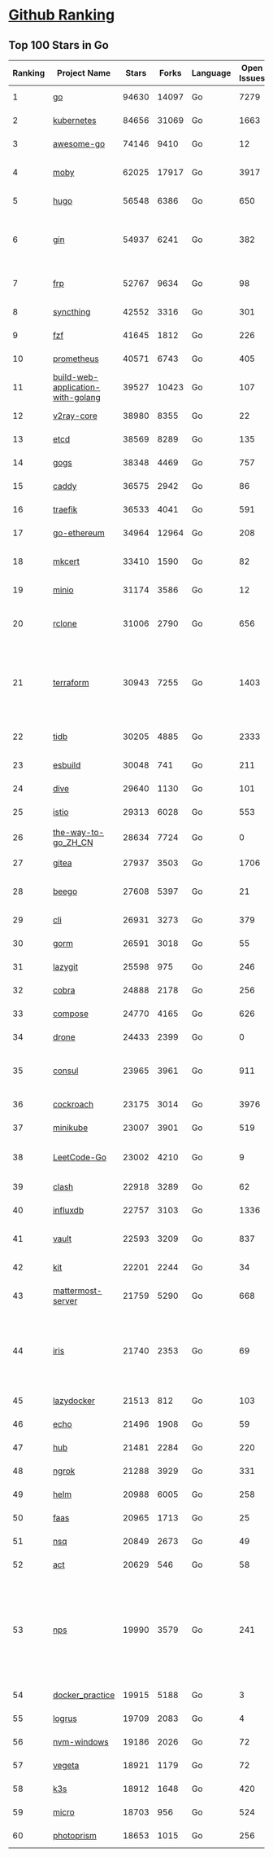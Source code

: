 [Github Ranking](../README.md)
==========

## Top 100 Stars in Go

| Ranking | Project Name | Stars | Forks | Language | Open Issues | Description | Last Commit |
| ------- | ------------ | ----- | ----- | -------- | ----------- | ----------- | ----------- |
| 1 | [go](https://github.com/golang/go) | 94630 | 14097 | Go | 7279 | The Go programming language | 2022-01-22T02:22:55Z |
| 2 | [kubernetes](https://github.com/kubernetes/kubernetes) | 84656 | 31069 | Go | 1663 | Production-Grade Container Scheduling and Management | 2022-01-22T02:27:36Z |
| 3 | [awesome-go](https://github.com/avelino/awesome-go) | 74146 | 9410 | Go | 12 | A curated list of awesome Go frameworks, libraries and software | 2022-01-21T21:57:29Z |
| 4 | [moby](https://github.com/moby/moby) | 62025 | 17917 | Go | 3917 | Moby Project - a collaborative project for the container ecosystem to assemble container-based systems | 2022-01-21T17:15:20Z |
| 5 | [hugo](https://github.com/gohugoio/hugo) | 56548 | 6386 | Go | 650 | The world’s fastest framework for building websites. | 2022-01-21T08:04:54Z |
| 6 | [gin](https://github.com/gin-gonic/gin) | 54937 | 6241 | Go | 382 | Gin is a HTTP web framework written in Go (Golang). It features a Martini-like API with much better performance -- up to 40 times faster. If you need smashing performance, get yourself some Gin. | 2022-01-21T17:17:05Z |
| 7 | [frp](https://github.com/fatedier/frp) | 52767 | 9634 | Go | 98 | A fast reverse proxy to help you expose a local server behind a NAT or firewall to the internet. | 2022-01-20T12:03:10Z |
| 8 | [syncthing](https://github.com/syncthing/syncthing) | 42552 | 3316 | Go | 301 | Open Source Continuous File Synchronization | 2022-01-21T16:24:11Z |
| 9 | [fzf](https://github.com/junegunn/fzf) | 41645 | 1812 | Go | 226 | :cherry_blossom: A command-line fuzzy finder | 2022-01-11T14:08:56Z |
| 10 | [prometheus](https://github.com/prometheus/prometheus) | 40571 | 6743 | Go | 405 | The Prometheus monitoring system and time series database. | 2022-01-21T14:34:19Z |
| 11 | [build-web-application-with-golang](https://github.com/astaxie/build-web-application-with-golang) | 39527 | 10423 | Go | 107 | A golang ebook intro how to build a web with golang | 2022-01-21T01:47:06Z |
| 12 | [v2ray-core](https://github.com/v2ray/v2ray-core) | 38980 | 8355 | Go | 22 | A platform for building proxies to bypass network restrictions. | 2022-01-20T03:01:57Z |
| 13 | [etcd](https://github.com/etcd-io/etcd) | 38569 | 8289 | Go | 135 | Distributed reliable key-value store for the most critical data of a distributed system | 2022-01-21T23:23:00Z |
| 14 | [gogs](https://github.com/gogs/gogs) | 38348 | 4469 | Go | 757 | Gogs is a painless self-hosted Git service | 2022-01-20T08:11:36Z |
| 15 | [caddy](https://github.com/caddyserver/caddy) | 36575 | 2942 | Go | 86 | Fast, multi-platform web server with automatic HTTPS | 2022-01-22T00:17:09Z |
| 16 | [traefik](https://github.com/traefik/traefik) | 36533 | 4041 | Go | 591 | The Cloud Native Application Proxy | 2022-01-21T15:59:10Z |
| 17 | [go-ethereum](https://github.com/ethereum/go-ethereum) | 34964 | 12964 | Go | 208 | Official Go implementation of the Ethereum protocol | 2022-01-21T23:40:03Z |
| 18 | [mkcert](https://github.com/FiloSottile/mkcert) | 33410 | 1590 | Go | 82 | A simple zero-config tool to make locally trusted development certificates with any names you'd like. | 2022-01-15T01:01:54Z |
| 19 | [minio](https://github.com/minio/minio) | 31174 | 3586 | Go | 12 | High Performance, Kubernetes Native Object Storage | 2022-01-22T02:34:12Z |
| 20 | [rclone](https://github.com/rclone/rclone) | 31006 | 2790 | Go | 656 | "rsync for cloud storage" - Google Drive, S3, Dropbox, Backblaze B2, One Drive, Swift, Hubic, Wasabi, Google Cloud Storage, Yandex Files | 2022-01-21T14:43:38Z |
| 21 | [terraform](https://github.com/hashicorp/terraform) | 30943 | 7255 | Go | 1403 | Terraform enables you to safely and predictably create, change, and improve infrastructure. It is an open source tool that codifies APIs into declarative configuration files that can be shared amongst team members, treated as code, edited, reviewed, and versioned. | 2022-01-21T19:44:10Z |
| 22 | [tidb](https://github.com/pingcap/tidb) | 30205 | 4885 | Go | 2333 | TiDB is an open source distributed HTAP database compatible with the MySQL protocol  | 2022-01-22T02:54:14Z |
| 23 | [esbuild](https://github.com/evanw/esbuild) | 30048 | 741 | Go | 211 | An extremely fast JavaScript and CSS bundler and minifier | 2022-01-21T18:47:25Z |
| 24 | [dive](https://github.com/wagoodman/dive) | 29640 | 1130 | Go | 101 | A tool for exploring each layer in a docker image | 2022-01-14T22:39:46Z |
| 25 | [istio](https://github.com/istio/istio) | 29313 | 6028 | Go | 553 | Connect, secure, control, and observe services. | 2022-01-22T02:48:55Z |
| 26 | [the-way-to-go_ZH_CN](https://github.com/unknwon/the-way-to-go_ZH_CN) | 28634 | 7724 | Go | 0 | 《The Way to Go》中文译本，中文正式名《Go 入门指南》 | 2022-01-18T03:48:28Z |
| 27 | [gitea](https://github.com/go-gitea/gitea) | 27937 | 3503 | Go | 1706 | Git with a cup of tea, painless self-hosted git service | 2022-01-22T02:05:57Z |
| 28 | [beego](https://github.com/beego/beego) | 27608 | 5397 | Go | 21 | beego is an open-source, high-performance web framework for the Go programming language. | 2022-01-19T13:13:44Z |
| 29 | [cli](https://github.com/cli/cli) | 26931 | 3273 | Go | 379 | GitHub’s official command line tool | 2022-01-21T22:28:26Z |
| 30 | [gorm](https://github.com/go-gorm/gorm) | 26591 | 3018 | Go | 55 | The fantastic ORM library for Golang, aims to be developer friendly | 2022-01-20T17:12:11Z |
| 31 | [lazygit](https://github.com/jesseduffield/lazygit) | 25598 | 975 | Go | 246 | simple terminal UI for git commands | 2022-01-22T02:28:19Z |
| 32 | [cobra](https://github.com/spf13/cobra) | 24888 | 2178 | Go | 256 | A Commander for modern Go CLI interactions | 2022-01-21T04:31:00Z |
| 33 | [compose](https://github.com/docker/compose) | 24770 | 4165 | Go | 626 | Define and run multi-container applications with Docker | 2022-01-21T12:09:10Z |
| 34 | [drone](https://github.com/harness/drone) | 24433 | 2399 | Go | 0 | Drone is a Container-Native, Continuous Delivery Platform | 2022-01-14T18:38:28Z |
| 35 | [consul](https://github.com/hashicorp/consul) | 23965 | 3961 | Go | 911 | Consul is a distributed, highly available, and data center aware solution to connect and configure applications across dynamic, distributed infrastructure. | 2022-01-22T02:15:51Z |
| 36 | [cockroach](https://github.com/cockroachdb/cockroach) | 23175 | 3014 | Go | 3976 | CockroachDB - the open source, cloud-native distributed SQL database. | 2022-01-22T02:56:24Z |
| 37 | [minikube](https://github.com/kubernetes/minikube) | 23007 | 3901 | Go | 519 | Run Kubernetes locally | 2022-01-22T02:27:32Z |
| 38 | [LeetCode-Go](https://github.com/halfrost/LeetCode-Go) | 23002 | 4210 | Go | 9 | ✅ Solutions to LeetCode by Go, 100% test coverage, runtime beats 100% / LeetCode 题解 | 2022-01-17T01:55:02Z |
| 39 | [clash](https://github.com/Dreamacro/clash) | 22918 | 3289 | Go | 62 | A rule-based tunnel in Go. | 2022-01-20T09:14:00Z |
| 40 | [influxdb](https://github.com/influxdata/influxdb) | 22757 | 3103 | Go | 1336 | Scalable datastore for metrics, events, and real-time analytics | 2022-01-20T22:09:02Z |
| 41 | [vault](https://github.com/hashicorp/vault) | 22593 | 3209 | Go | 837 | A tool for secrets management, encryption as a service, and privileged access management | 2022-01-22T01:06:14Z |
| 42 | [kit](https://github.com/go-kit/kit) | 22201 | 2244 | Go | 34 | A standard library for microservices. | 2022-01-21T05:03:02Z |
| 43 | [mattermost-server](https://github.com/mattermost/mattermost-server) | 21759 | 5290 | Go | 668 | Mattermost is an open source platform for secure collaboration across the entire software development lifecycle. | 2022-01-21T21:18:34Z |
| 44 | [iris](https://github.com/kataras/iris) | 21740 | 2353 | Go | 69 | The fastest HTTP/2 Go Web Framework. AWS Lambda, gRPC, MVC, Unique Router, Websockets, Sessions, Test suite, Dependency Injection and more. A true successor of expressjs and laravel \| 谢谢 https://github.com/kataras/iris/issues/1329 \| | 2022-01-08T17:54:34Z |
| 45 | [lazydocker](https://github.com/jesseduffield/lazydocker) | 21513 | 812 | Go | 103 | The lazier way to manage everything docker | 2022-01-19T22:15:09Z |
| 46 | [echo](https://github.com/labstack/echo) | 21496 | 1908 | Go | 59 | High performance, minimalist Go web framework | 2022-01-21T16:46:32Z |
| 47 | [hub](https://github.com/github/hub) | 21481 | 2284 | Go | 220 | A command-line tool that makes git easier to use with GitHub. | 2022-01-13T16:57:38Z |
| 48 | [ngrok](https://github.com/inconshreveable/ngrok) | 21288 | 3929 | Go | 331 | Introspected tunnels to localhost | 2021-12-16T15:44:31Z |
| 49 | [helm](https://github.com/helm/helm) | 20988 | 6005 | Go | 258 | The Kubernetes Package Manager | 2022-01-21T12:44:00Z |
| 50 | [faas](https://github.com/openfaas/faas) | 20965 | 1713 | Go | 25 | OpenFaaS - Serverless Functions Made Simple | 2022-01-18T16:05:23Z |
| 51 | [nsq](https://github.com/nsqio/nsq) | 20849 | 2673 | Go | 49 | A realtime distributed messaging platform | 2022-01-06T05:16:54Z |
| 52 | [act](https://github.com/nektos/act) | 20629 | 546 | Go | 58 | Run your GitHub Actions locally 🚀 | 2022-01-21T16:10:27Z |
| 53 | [nps](https://github.com/ehang-io/nps) | 19990 | 3579 | Go | 241 | 一款轻量级、高性能、功能强大的内网穿透代理服务器。支持tcp、udp、socks5、http等几乎所有流量转发，可用来访问内网网站、本地支付接口调试、ssh访问、远程桌面，内网dns解析、内网socks5代理等等……，并带有功能强大的web管理端。a lightweight, high-performance, powerful intranet penetration proxy server, with a powerful web management terminal. | 2022-01-16T08:43:08Z |
| 54 | [docker_practice](https://github.com/yeasy/docker_practice) | 19915 | 5188 | Go | 3 | Learn and understand Docker technologies, with real DevOps practice! | 2022-01-04T03:01:18Z |
| 55 | [logrus](https://github.com/sirupsen/logrus) | 19709 | 2083 | Go | 4 | Structured, pluggable logging for Go. | 2022-01-12T23:45:11Z |
| 56 | [nvm-windows](https://github.com/coreybutler/nvm-windows) | 19186 | 2026 | Go | 72 | A node.js version management utility for Windows. Ironically written in Go. | 2022-01-18T15:19:18Z |
| 57 | [vegeta](https://github.com/tsenart/vegeta) | 18921 | 1179 | Go | 72 | HTTP load testing tool and library. It's over 9000! | 2021-09-23T13:14:57Z |
| 58 | [k3s](https://github.com/k3s-io/k3s) | 18912 | 1648 | Go | 420 | Lightweight Kubernetes | 2022-01-21T18:19:42Z |
| 59 | [micro](https://github.com/zyedidia/micro) | 18703 | 956 | Go | 524 | A modern and intuitive terminal-based text editor | 2022-01-20T10:41:39Z |
| 60 | [photoprism](https://github.com/photoprism/photoprism) | 18653 | 1015 | Go | 256 | Photos App powered by Go and Google TensorFlow 🌈 ✨ | 2022-01-21T16:56:10Z |


